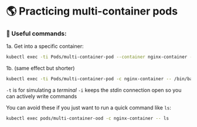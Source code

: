 # 🌎 Practicing multi-container pods

### 🚀 Useful commands:

1a. Get into a specific container:
```bash
kubectl exec -ti Pods/multi-container-pod --container nginx-container -- /bin/bash
```

1b. (same effect but shorter)
```bash
kubectl exec -ti Pods/multi-container-pod -c nginx-container -- /bin/bash
```

`-t` is for simulating a *terminal*
`-i` keeps the *stdin* connection open so you can actively write commands

You can avoid these if you just want to run a quick command like `ls`:
```bash
kubectl exec pods/multi-container-ood -c nginx-container -- ls
```
